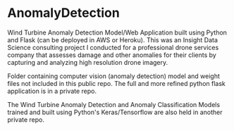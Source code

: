 # AnomalyDetection

Wind Turbine Anomaly Detection Model/Web Application built using Python and Flask (can be deployed in AWS or Heroku). This was an Insight Data Science consulting project I conducted for a professional drone services company that assesses damage and other anomalies for their clients by capturing and analyzing high resolution drone imagery. 

Folder containing computer vision (anomaly detection) model and weight files not included in this public repo. The full and more refined python flask application is in a private repo. 

The Wind Turbine Anomaly Detection and Anomaly Classification Models trained and built using Python's Keras/Tensorflow are also held in another private repo. 
